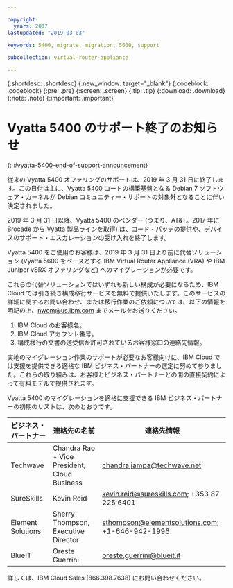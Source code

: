 ```yaml
---

copyright:
  years: 2017
lastupdated: "2019-03-03"

keywords: 5400, migrate, migration, 5600, support

subcollection: virtual-router-appliance

---
```


{:shortdesc: .shortdesc}
{:new_window: target="_blank"}
{:codeblock: .codeblock}
{:pre: .pre}
{:screen: .screen}
{:tip: .tip}
{:download: .download}
{:note: .note}
{:important: .important}

# Vyatta 5400 のサポート終了のお知らせ
{: #vyatta-5400-end-of-support-announcement}

従来の Vyatta 5400 オファリングのサポートは、2019 年 3 月 31 日に終了します。この日付は主に、Vyatta 5400 コードの構築基盤となる Debian 7 ソフトウェア・カーネルが Debian コミュニティー・サポートの対象外となることに伴い決定されました。

2019 年 3 月 31 日以降、Vyatta 5400 のベンダー (つまり、AT&T。2017 年に Brocade から Vyatta 製品ラインを取得) は、コード・パッチの提供や、デバイスのサポート・エスカレーションの受け入れを終了します。

Vyatta 5400 をご使用のお客様は、2019 年 3 月 31 日より前に代替ソリューション (Vyatta 5600 をベースとする IBM Virtual Router Appliance (VRA) や IBM Juniper vSRX オファリングなど) へのマイグレーションが必要です。   

これらの代替ソリューションではいずれも新しい構成が必要になるため、IBM Cloud では引き続き構成移行サービスを無料で提供いたします。このサービスの詳細に関するお問い合わせ、または移行作業のご依頼については、以下の情報を明記の上、nwom@us.ibm.com までメールをお送りください。

1. IBM Cloud のお客様名。
2. IBM Cloud アカウント番号。
3. 構成移行の文書の送受信が許可されているお客様窓口の連絡先情報。           

実地のマイグレーション作業のサポートが必要なお客様向けに、IBM Cloud では支援を提供できる適格な IBM ビジネス・パートナーの選定に努めて参りました。これらの取り組みは、お客様とビジネス・パートナーとの間の直接契約によって有料モデルで提供されます。

Vyatta 5400 のマイグレーションを適格に支援できる IBM ビジネス・パートナーの初期のリストは、次のとおりです。

|ビジネス・パートナー | 連絡先の名前 | 連絡先情報 |
| ------------- | ------------- | ------------- |
| Techwave | Chandra Rao - Vice President, Cloud Business | chandra.jampa@techwave.net |
| SureSkills | Kevin Reid | kevin.reid@sureskills.com; +353 87 225 6401 |
| Element Solutions | Sherry Thompson, Executive Director | sthompson@elementsolutions.com; +1-646-942-1996 |
| BlueIT | Oreste Guerrini | oreste.guerrini@blueit.it |

詳しくは、IBM Cloud Sales (866.398.7638) にお問い合わせください。
